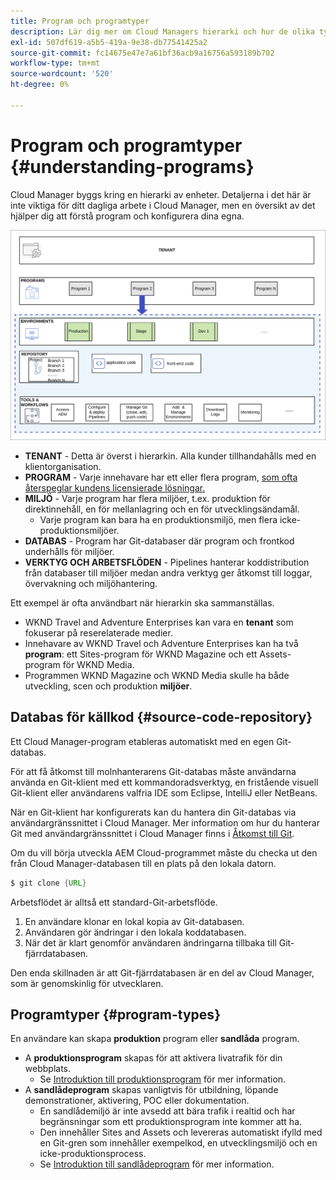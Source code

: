 ```yaml
---
title: Program och programtyper
description: Lär dig mer om Cloud Managers hierarki och hur de olika typerna av program passar in i dess struktur och hur de skiljer sig åt.
exl-id: 507df619-a5b5-419a-9e38-db77541425a2
source-git-commit: fc14675e47e7a61bf36acb9a16756a593189b702
workflow-type: tm+mt
source-wordcount: '520'
ht-degree: 0%

---
```



# Program och programtyper {#understanding-programs}

Cloud Manager byggs kring en hierarki av enheter. Detaljerna i det här är inte viktiga för ditt dagliga arbete i Cloud Manager, men en översikt av det hjälper dig att förstå program och konfigurera dina egna.

![Cloud Manager-hierarki](assets/program-types1.png)

* **TENANT** - Detta är överst i hierarkin. Alla kunder tillhandahålls med en klientorganisation.
* **PROGRAM** - Varje innehavare har ett eller flera program, [som ofta återspeglar kundens licensierade lösningar.](introduction-production-programs.md)
* **MILJÖ** - Varje program har flera miljöer, t.ex. produktion för direktinnehåll, en för mellanlagring och en för utvecklingsändamål.
   * Varje program kan bara ha en produktionsmiljö, men flera icke-produktionsmiljöer.
* **DATABAS** - Program har Git-databaser där program och frontkod underhålls för miljöer.
* **VERKTYG OCH ARBETSFLÖDEN** - Pipelines hanterar koddistribution från databaser till miljöer medan andra verktyg ger åtkomst till loggar, övervakning och miljöhantering.

Ett exempel är ofta användbart när hierarkin ska sammanställas.

* WKND Travel and Adventure Enterprises kan vara en **tenant** som fokuserar på reserelaterade medier.
* Innehavare av WKND Travel och Adventure Enterprises kan ha två **program**: ett Sites-program för WKND Magazine och ett Assets-program för WKND Media.
* Programmen WKND Magazine och WKND Media skulle ha både utveckling, scen och produktion **miljöer**.

## Databas för källkod {#source-code-repository}

Ett Cloud Manager-program etableras automatiskt med en egen Git-databas.

För att få åtkomst till molnhanterarens Git-databas måste användarna använda en Git-klient med ett kommandoradsverktyg, en fristående visuell Git-klient eller användarens valfria IDE som Eclipse, IntelliJ eller NetBeans.

När en Git-klient har konfigurerats kan du hantera din Git-databas via användargränssnittet i Cloud Manager. Mer information om hur du hanterar Git med användargränssnittet i Cloud Manager finns i [Åtkomst till Git](/help/implementing/cloud-manager/managing-code/accessing-repos.md).

Om du vill börja utveckla AEM Cloud-programmet måste du checka ut den från Cloud Manager-databasen till en plats på den lokala datorn.

```java
$ git clone {URL}
```

Arbetsflödet är alltså ett standard-Git-arbetsflöde.

1. En användare klonar en lokal kopia av Git-databasen.
1. Användaren gör ändringar i den lokala koddatabasen.
1. När det är klart genomför användaren ändringarna tillbaka till Git-fjärrdatabasen.

Den enda skillnaden är att Git-fjärrdatabasen är en del av Cloud Manager, som är genomskinlig för utvecklaren.

## Programtyper {#program-types}

En användare kan skapa **produktion** program eller **sandlåda** program.

* A **produktionsprogram** skapas för att aktivera livatrafik för din webbplats.
   * Se [Introduktion till produktionsprogram](/help/implementing/cloud-manager/getting-access-to-aem-in-cloud/introduction-production-programs.md) för mer information.
* A **sandlådeprogram** skapas vanligtvis för utbildning, löpande demonstrationer, aktivering, POC eller dokumentation.
   * En sandlådemiljö är inte avsedd att bära trafik i realtid och har begränsningar som ett produktionsprogram inte kommer att ha.
   * Den innehåller Sites and Assets och levereras automatiskt ifylld med en Git-gren som innehåller exempelkod, en utvecklingsmiljö och en icke-produktionsprocess.
   * Se [Introduktion till sandlådeprogram](/help/implementing/cloud-manager/getting-access-to-aem-in-cloud/introduction-sandbox-programs.md) för mer information.

